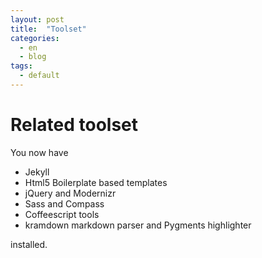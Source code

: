 ```yaml
---
layout: post
title:  "Toolset"
categories:
  - en
  - blog
tags:
  - default
---
```


# Related toolset

You now have

- Jekyll
- Html5 Boilerplate based templates
- jQuery and Modernizr
- Sass and Compass
- Coffeescript tools
- kramdown markdown parser and Pygments highlighter

installed.


